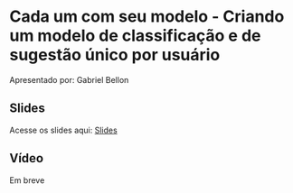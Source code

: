 # Cada um com seu modelo - Criando um modelo de classificação e de sugestão único por usuário

Apresentado por: Gabriel Bellon


## Slides

Acesse os slides aqui: [Slides](cada-um-com-seu-modelo/pybr2019-gabriel-bellon-cada-um-com-seu-modelo.pdf)


## Vídeo

Em breve